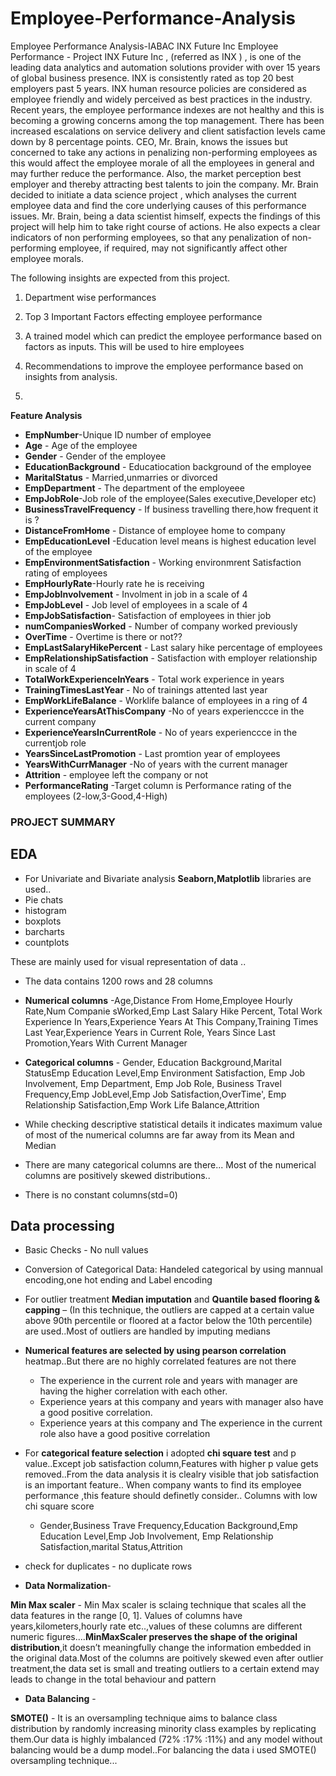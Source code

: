 # Employee-Performance-Analysis
 Employee Performance Analysis-IABAC
INX Future Inc Employee Performance - Project
INX Future Inc , (referred as INX ) , is one of the leading data analytics and automation solutions provider 
with over 15 years of global business presence. INX is consistently rated as top 20 best employers past 5 
years. INX human resource policies are considered as employee friendly and widely perceived as best 
practices in the industry.
Recent years, the employee performance indexes are not healthy and this is becoming a growing 
concerns among the top management. There has been increased escalations on service delivery and 
client satisfaction levels came down by 8 percentage points.
CEO, Mr. Brain, knows the issues but concerned to take any actions in penalizing non-performing 
employees as this would affect the employee morale of all the employees in general and may further 
reduce the performance. Also, the market perception best employer and thereby attracting best talents 
to join the company.
Mr. Brain decided to initiate a data science project , which analyses the current employee data and find 
the core underlying causes of this performance issues. Mr. Brain, being a data scientist himself, expects 
the findings of this project will help him to take right course of actions. He also expects a clear indicators 
of non performing employees, so that any penalization of non-performing employee, if required, may 
not significantly affect other employee morals.

The following insights are expected from this project.
1. Department wise performances

2. Top 3 Important Factors effecting employee performance

3. A trained model which can predict the employee performance based on factors as inputs. This 
will be used to hire employees

4. Recommendations to improve the employee performance based on insights from analysis.
5. 
 **Feature Analysis**

 * **EmpNumber**-Unique ID number of employee
 * **Age** - Age of the employee                          
 * **Gender** - Gender of the employee                       
 * **EducationBackground** - Educatiocation background of the employee         
 * **MaritalStatus** - Married,unmarries or divorced                 
 * **EmpDepartment** - The department of the employeee                
 * **EmpJobRole**-Job role of the employee(Sales executive,Developer etc)                    
 * **BusinessTravelFrequency** - If business travelling there,how frequent it is ?      
 * **DistanceFromHome** - Distance of employee home to company              
 * **EmpEducationLevel** -Education level means is highest education level of the employee             
 * **EmpEnvironmentSatisfaction** - Working environmrent Satisfaction rating of employees     
 * **EmpHourlyRate**-Hourly rate he is receiving                 
 * **EmpJobInvolvement** - Involment in job in a scale of 4             
 * **EmpJobLevel**  - Job level of employees in a scale of 4                
 * **EmpJobSatisfaction**- Satisfaction of employees in thier job
 * **numCompaniesWorked** - Number of company worked previously            
 * **OverTime** - Overtime is there or not??                      
 * **EmpLastSalaryHikePercent** - Last salary hike percentage of employees      
 * **EmpRelationshipSatisfaction** - Satisfaction with employer relationship in scale of 4 
 * **TotalWorkExperienceInYears** - Total work experience in years    
 * **TrainingTimesLastYear** - No of trainings attented last year         
 * **EmpWorkLifeBalance** - Worklife balance of employees in a ring of 4            
 * **ExperienceYearsAtThisCompany** -No of years experienccce in the current company  
 * **ExperienceYearsInCurrentRole** - No of years experienccce in the currentjob role  
 * **YearsSinceLastPromotion** - Last promtion year of employees     
 * **YearsWithCurrManager** -No of years with the current manager          
 * **Attrition** - employee left the company or not                   
 * **PerformanceRating** -Target column is Performance rating of the employees (2-low,3-Good,4-High)   

### PROJECT SUMMARY
## EDA
* For Univariate and Bivariate analysis **Seaborn,Matplotlib** libraries are used.. 
 * Pie chats
 * histogram
 * boxplots
 * barcharts
 * countplots 
 
 These are mainly used for visual representation of data ..
 
 * The data contains 1200 rows and 28 columns
* **Numerical columns** -Age,Distance From Home,Employee Hourly Rate,Num Companie sWorked,Emp Last Salary Hike Percent,
Total Work Experience In Years,Experience Years At This Company,Training Times Last Year,Experience Years in Current Role,
Years Since Last Promotion,Years With Current Manager
* **Categorical columns** - Gender, Education Background,Marital StatusEmp Education Level,Emp Environment Satisfaction,
Emp Job Involvement, Emp Department, Emp Job Role, Business Travel Frequency,Emp JobLevel,Emp Job Satisfaction,OverTime',
 Emp Relationship Satisfaction,Emp Work Life Balance,Attrition
 
* While checking descriptive statistical details it indicates maximum value of most of the numerical columns are
far away from its Mean and Median
* There are many categorical columns are there... Most of the numerical columns are positively skewed distributions..
* There is no constant columns(std=0)

##  Data processing 
* Basic Checks - No null values
* Conversion of Categorical Data: Handeled categorical by using  mannual encoding,one hot ending and Label encoding
* For outlier treatment  **Median imputation** and **Quantile based flooring & capping** – (In this technique, the outliers        are capped at a certain value above 90th percentile or floored at a factor below the 10th percentile) are used..Most of          outliers are handled by imputing medians
* **Numerical features are selected by using pearson correlation** heatmap..But there are no highly correlated features  are not there
  * The experience in the current role and years with manager are having the higher correlation with each other.
  * Experience years at this company and years with manager also have a good positive correlation.
  * Experience years at this company and The experience in the current role also have a good positive correlation
      
* For **categorical feature selection** i adopted **chi square test** and p value..Except job satisfaction column,Features           with  higher p value gets removed..From the data analysis it is clealry visible that job satisfaction is an                    important feature.. When company wants to find its employee performance ,this feature should definetly consider..
    Columns with low chi square score
    * Gender,Business Trave Frequency,Education Background,Emp Education Level,Emp Job Involvement,
         Emp Relationship Satisfaction,marital Status,Attrition
     
* check for duplicates - no duplicate rows
    
 * **Data Normalization**-
 
**Min Max scaler** - Min Max scaler is sclaing technique that scales all the data features in the range [0, 1]. Values of columns have years,kilometers,hourly rate etc..,values of these columns are different numeric figures....**MinMaxScaler preserves the shape of the original distribution**,it doesn’t meaningfully change the information embedded in the original data.Most of the columns are poitively skewed even after outlier treatment,the data set is small and treating outliers to a certain extend may leads to change in the total behaviour and pattern
      
      
 * **Data Balancing** - 
 
**SMOTE()** - It is an oversampling technique aims to balance class distribution by randomly increasing minority class examples by replicating them.Our data is highly imbalanced (72% :17% :11%) and any model without balancing would be a dump model..For balancing the data i used SMOTE() oversampling technique...
